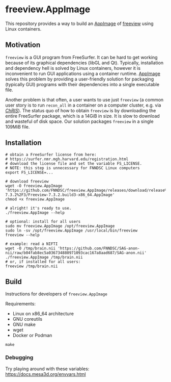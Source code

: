 # freeview.AppImage

This repository provides a way to build an
[AppImage](https://appimage.org/) of
[freeview](https://surfer.nmr.mgh.harvard.edu/fswiki/FreeviewGuide/FreeviewIntroduction)
using Linux containers.

## Motivation

`freeview` is a GUI program from FreeSurfer. It can be hard to get working
because of its graphical dependencies (libGL and Qt). Typically, installation
and dependency hell is solved by Linux containers, however it is inconvenient
to run GUI applications using a container runtime.
[AppImage](https://appimage.org/) solves this problem by providing a
user-friendly solution for packaging (typically GUI) programs with their 
dependencies into a single executable file.

Another problem is that often, a user wants to use just `freeview`
(a common user story is to run `recon_all` in a container on a computer
cluster, e.g. via [_ChRIS_](https://chrisproject.org)).
The status quo of how to obtain `freeview` is by downloading the entire
FreeSurfer package, which is a 14GiB in size. It is slow to download and
wasteful of disk space.
Our solution packages `freeview` in a single 109MiB file.

## Installation

```shell
# obtain a FreeSurfer license from here:
# https://surfer.nmr.mgh.harvard.edu/registration.html
# download the license file and set the variable FS_LICENSE.
# NOTE: this step is unnecessary for FNNDSC Linux computers
export FS_LICENSE=...

# download freeview
wget -O freeview.AppImage 'https://github.com/FNNDSC/freeview.AppImage/releases/download/release%2Ffreesurfer-7.3.2%2F3/Freeview-7.3.2.build3-x86_64.AppImage'
chmod +x freeview.AppImage

# alright! it's ready to use.
./freeview.AppImage --help

# optional: install for all users
sudo mv freeview.AppImage /opt/freeview.AppImage
sudo ln -sv /opt/freeview.AppImage /usr/local/bin/freeview
freeview --help

# example: read a NIFTI
wget -O /tmp/brain.nii 'https://github.com/FNNDSC/SAG-anon-nii/raw/b04fab8ec5a036734880971093cac167a8aad687/SAG-anon.nii'
./freeview.AppImage /tmp/brain.nii
# or, if installed for all users:
freeview /tmp/brain.nii
```

## Build

Instructions for developers of `freeview.AppImage`

Requirements:

- Linux on x86_64 architecture
- GNU coreutils
- GNU make
- wget
- Docker or Podman

```shell
make
```

### Debugging

Try playing around with these variables: https://docs.mesa3d.org/envvars.html
